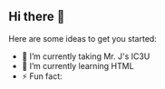 ## Hi there 👋

Here are some ideas to get you started:

- 🔭 I’m currently taking Mr. J's IC3U
- 🌱 I’m currently learning HTML
- ⚡ Fun fact: 
